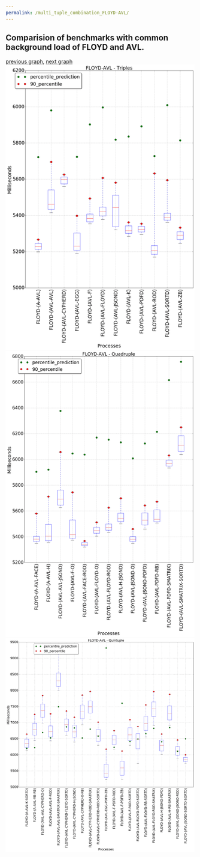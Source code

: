 ```yaml
---
permalink: /multi_tuple_combination_FLOYD-AVL/
---
```



 ## Comparision of benchmarks with common background load of FLOYD and AVL.

[previous graph](../multi_tuple_combination_FACE-ZB/), [next graph](../multi_tuple_combination_FLOYD-A/)
![graph figure](./images/triple/FLOYD/FLOYD-AVL_box.png)![graph figure](./images/quadruple/FLOYD/FLOYD-AVL_box.png)![graph figure](./images/quintuple/FLOYD/FLOYD-AVL_box.png)